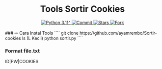 <h1 align="center"><b>Tools Sortir Cookies </b></h1>
<div align="center">
  <a href="https://github.com/ayamrembp">
    <img alt="Python 3.11^" src="https://img.shields.io/badge/Python-3.11^-success.svg"/>
  </a>
  <a href="https://github.com/ayamrembo">
    <img alt="Commit" src="https://img.shields.io/github/last-commit/Fall-Xavier/zmbf.svg"/>
  </a>
  <a href="https://ayamrembo">
    <img alt="Stars" src="https://img.shields.io/github/stars/Fall-Xavier/zmbf.svg"/>
  </a>
  <a href="https://github.com/ayamrembo">
    <img alt="Fork" src="https://img.shields.io/github/forks/Fall-Xavier/zmbf.svg"/>
  </a>
</div>
<br>
### ⇨  Cara Instal Tools
````
git clone https://github.com/ayamrembo/Sortir-cookies
ls (L Kecil)
python sortir.py
````

### Format file.txt
ID|PW|COOKIES
